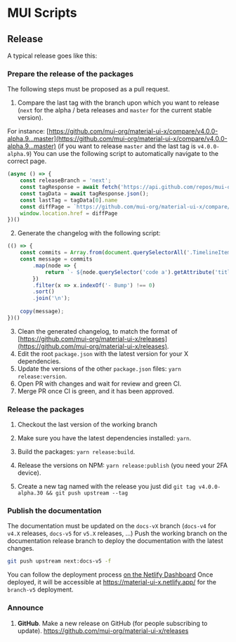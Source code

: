 # MUI Scripts

## Release

A typical release goes like this:

### Prepare the release of the packages

The following steps must be proposed as a pull request.

1. Compare the last tag with the branch upon which you want to release (`next` for the alpha / beta releases and `master` for the current stable version).

For instance: [https://github.com/mui-org/material-ui-x/compare/v4.0.0-alpha.9...master](https://github.com/mui-org/material-ui-x/compare/v4.0.0-alpha.9...master) (if you want to release `master` and the last tag is `v4.0.0-alpha.9`)
You can use the following script to automatically navigate to the correct page.

```js
(async () => {
    const releaseBranch = 'next';
    const tagResponse = await fetch('https://api.github.com/repos/mui-org/material-ui-x/tags?per_page=1');
    const tagData = await tagResponse.json();
    const lastTag = tagData[0].name
    const diffPage = `https://github.com/mui-org/material-ui-x/compare/${lastTag}...${releaseBranch}`;
    window.location.href = diffPage
})()
```

2. Generate the changelog with the following script: 

```js
(() => {
    const commits = Array.from(document.querySelectorAll('.TimelineItem--condensed'))
    const message = commits
        .map(node => {
            return `- ${node.querySelector('code a').getAttribute('title').split('\n')[0]} ${node.querySelector('.AvatarStack-body img').getAttribute('alt')}`;
        })
        .filter(x => x.indexOf('- Bump') !== 0)
        .sort()
        .join('\n');
    
    copy(message);
})()
```

3. Clean the generated changelog, to match the format of [https://github.com/mui-org/material-ui-x/releases](https://github.com/mui-org/material-ui-x/releases).
4. Edit the root `package.json` with the latest version for your X dependencies.
5. Update the versions of the other `package.json` files: `yarn release:version`.
6. Open PR with changes and wait for review and green CI.
7. Merge PR once CI is green, and it has been approved.

### Release the packages

1. Checkout the last version of the working branch

2. Make sure you have the latest dependencies installed: `yarn`.
3. Build the packages: `yarn release:build`.
4. Release the versions on NPM: `yarn release:publish` (you need your 2FA device).
5. Create a new tag named with the release you just did `git tag v4.0.0-alpha.30 && git push upstream --tag`

### Publish the documentation

The documentation must be updated on the `docs-vX` branch (`docs-v4` for `v4.X` releases, `docs-v5` for `v5.X` releases, ...)
Push the working branch on the documentation release branch to deploy the documentation with the latest changes.

```sh
git push upstream next:docs-v5 -f
```

You can follow the deployment process [on the Netlify Dashboard](https://app.netlify.com/sites/material-ui-x/deploys?filter=docs-v5)
Once deployed, it will be accessible at https://material-ui-x.netlify.app/ for the `branch-v5` deployment.

### Announce

1. **GitHub**. Make a new release on GitHub (for people subscribing to update). https://github.com/mui-org/material-ui-x/releases
